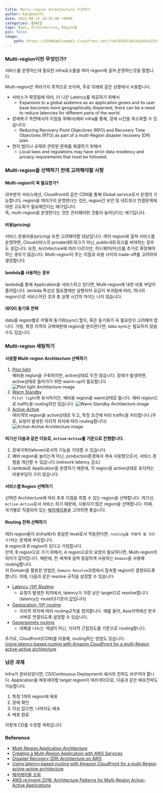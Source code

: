 ```yaml
---
title: Multi-region Architecture 구성하기
author: KanghoonYi
date: 2022-08-15 19:55:00 +0900
categories: [AWS]
tags: [aws, Architecture, Region]
pin: false
image:
    path: https://d2908q01vomqb2.cloudfront.net/fc074d501302eb2b93e2554793fcaf50b3bf7291/2021/06/22/Figure-2.-Multi-site-active-active-DR-strategy.png
---
```


### Multi-region이란 무엇인가?
서비스를 운영하는데 필요한 infra요소들을 여러 region에 걸쳐 운영하는것을 말합니다.

Multi-region은 여러가지 목적으로 쓰이며, 주로 아래와 같은 상황에서 사용합니다.
- 서비스가 확장됨에 따라, 더 나은 Latency를 제공하기 위해서
  - Expansion to a global audience as an application grows and its user base becomes more geographically dispersed, there can be a need to reduce latencies for different parts of the world.
- 장애복구 측면에서의 이점을 위해서(예비 infra를 통해, 장애 시간을 최소화할 수 있습니다)
  - Reducing Recovery Point Objectives (RPO) and Recovery Time Objectives (RTO) as part of a multi-Region disaster recovery (DR) plan.
- 현지 법이나 규제와 관련된 문제를 해결하기 위해서
  - Local laws and regulations may have strict data residency and privacy requirements that must be followed.

### Multi-region을 선택하기 전에 고려해야할 사항
#### Multi-region이 꼭 필요한가?
대부분의 서비스에선, Cloudfront와 같은 CDN를 통해 Global service로서 운영이 가능합니다. region을 여러가지 운영한다는 것은, region간 보안 및 네트워크 연결문제에 대한 고도화가 필요해진다는 얘기입니다.  
즉, multi-region을 운영한다는 것은 관리해야한 것들이 늘어난다는 얘기입니다.

#### 비용(pricing)
서비스 운용비용(pricing) 또한 고려해야할 대상입니다. 여러 region에 걸쳐 서비스를 운영하면, Cloud서비스의 private네트워크가 아닌, public네트워크를 써야하는 경우도 생깁니다.
또한, Architecture에 따라 다르지만, 하드웨어(머신)를 추가로 확장해야하는 경우가 많습니다.
Multi-region이 주는 이점과 비용 사이의 trade-off를 고려하여 결정합니다.

#### lambda를 사용하는 경우
lambda를 통해 Application을 서비스하고 있다면, Multi-region에 대한 비용 부담이 줄어듭니다. lambda 특성상 필요할때만 실행되어 요금이 부과됨에 따라, 하나의 region으로 서비스하던 것과 총 실행 시간의 차이는 나지 않습니다.

#### 데이터 동기화 전략
data를 region별로 어떻게 동기화(sync) 할지, 혹은 동기화가 꼭 필요한지 고려해야 합니다. 가령, 특정 지역의 규제때문에 region을 분리한다면, data sync는 필요하지 않을수도 있습니다. 

### Multi-region 세팅하기
#### 사용할 Multi-region Architecture 선택하기
1. [Pilot light](https://aws.amazon.com/blogs/architecture/disaster-recovery-dr-architecture-on-aws-part-iii-pilot-light-and-warm-standby/)  
   예비용 region을 구축하지만, active상태로 두진 않습니다. 장애가 발생하면, active상태로 들어가기 위한 warm-up이 필요합니다
   ![Pilot light Architecture image](https://d2908q01vomqb2.cloudfront.net/fc074d501302eb2b93e2554793fcaf50b3bf7291/2021/05/13/Figure-2.-Pilot-light-DR-strategy.png)
2. [Warm Standby](https://aws.amazon.com/blogs/architecture/disaster-recovery-dr-architecture-on-aws-part-iii-pilot-light-and-warm-standby/)  
   `Pilot light`와 유사하지만, 예비용 region을 warm상태로 둡니다. 예비 region으로 traffic을 routing하진 않습니다.
   ![Warm Standby Architecture image](https://d2908q01vomqb2.cloudfront.net/fc074d501302eb2b93e2554793fcaf50b3bf7291/2021/05/13/Figure-3.-Warm-standby-DR-strategy.png)
3. [Active-Active](https://aws.amazon.com/blogs/architecture/disaster-recovery-dr-architecture-on-aws-part-iv-multi-site-active-active/)  
   여러개의 region을 active상태로 두고, 특정 조건에 따라 traffic을 처리합니다.(주로, 요청이 발생한 지리적 위치에 따라 routing합니다)
   ![Active-Active Architecture image](https://d2908q01vomqb2.cloudfront.net/fc074d501302eb2b93e2554793fcaf50b3bf7291/2021/06/22/Figure-2.-Multi-site-active-active-DR-strategy.png)

#### 여기선 다음과 같은 이유로, `Active-Active`를 기준으로 진행합니다.
1. 장애극복(failover)로서의 기능을 기대할 수 있습니다.
2. 예비 region을 놀리는게 아닌, production환경에서 계속 사용함으로서, 서비스 경험을 개선할 수 있습니다.(network latency 감소)
3. lambda로 Application을 운영하기 때문에, 각 region을 active상태로 유지하는 비용부담이 크지 않습니다.
  
#### 서비스할 Region 선택하기
선택한 Architecture에 따라 추후 이점을 취할 수 있는 region을 선택합니다.
여기선, `Active-Active`로서 서비스 하기 때문에, 사용자가 많은 region을 선택합니다. 이때, 국가별로 직결되어 있는 [해저케이블](https://www.submarinecablemap.com/)을 고려하면 좋습니다.

#### Routing 전략 선택하기
여러 region들이 (Infra에서) 동일한 level로서 작동한다면, `routing을 어떻게 할 것인가?`라는 문제에 부딪힙니다.  
A region과 B region이 있다고 가정합시다.  
만약, B region으로 가기 위해서, A region으로의 요청이 필요하다면, Multi-region의 의미가 없어집니다. 때문에, 전 세계에 걸쳐 동일하게 사용하는 `Domain`을 사용해 routing합니다.  
이 Domain을 활용한 방법은, `Domain Resolve`과정에서 접속할 region이 결정되도록 합니다. 이때, 다음과 같은 resolve 규칙을 설정할 수 있습니다
- [Latency 기반 Routing](https://docs.aws.amazon.com/Route53/latest/DeveloperGuide/routing-policy-latency.html)
  - 요청이 발생한 위치에서, latency가 가장 낮은 target으로 resolve합니다(latency는 route53기준의 값입니다)
- [Geolocation 기반 routing](https://docs.aws.amazon.com/Route53/latest/DeveloperGuide/routing-policy-geo.html)
  - 지리적 위치에 따라 routing규칙을 정의합니다. 예를 들어, Asia지역에선 한국서버로 연결되도록 설정할 수 있습니다.
- [Geoproximity routing](https://docs.aws.amazon.com/Route53/latest/DeveloperGuide/routing-policy-geoproximity.html)
  - 대륙을 나누는 개념이 아닌, 지리적 근접정도를 기준으로 routing합니다.

추가로, Cloudfront(CDN)를 이용해, routing하는 방법도 있습니다.  
[Using latency-based routing with Amazon CloudFront for a multi-Region active-active architecture](https://aws.amazon.com/ko/blogs/networking-and-content-delivery/latency-based-routing-leveraging-amazon-cloudfront-for-a-multi-region-active-active-architecture/)

### 남은 과제
Infra가 준비되었다면, CD(Continuous Deployment) 에서의 전략도 바꾸어야 합니다. Application을 배포애야할 target region이 여러개이므로, 다음과 같은 배포전략도 가능합니다.  
1. 특정 1개의 region에 배포
2. 장애 확인
3. 이상 없으면, 나머지도 배포
4. 배포 완료

이렇게 CD를 수정할 계획입니다

### Reference
- [Multi-Region Application Architecture](https://aws.amazon.com/ko/solutions/implementations/multi-region-application-architecture/)
- [Creating a Multi-Region Application with AWS Services](https://aws.amazon.com/ko/blogs/architecture/creating-a-multi-region-application-with-aws-services-part-1-compute-and-security/)
- [Disaster Recovery (DR) Architecture on AWS](https://aws.amazon.com/blogs/architecture/disaster-recovery-dr-architecture-on-aws-part-iii-pilot-light-and-warm-standby/)
- [Using latency-based routing with Amazon CloudFront for a multi-Region active-active architecture](https://aws.amazon.com/ko/blogs/networking-and-content-delivery/latency-based-routing-leveraging-amazon-cloudfront-for-a-multi-region-active-active-architecture/)
- [해저케이블 조회](https://www.submarinecablemap.com/)
- [AWS re:Invent 2018: Architecture Patterns for Multi-Region Active-Active Applications](https://www.youtube.com/watch?v=2e29I3dA8o4)
